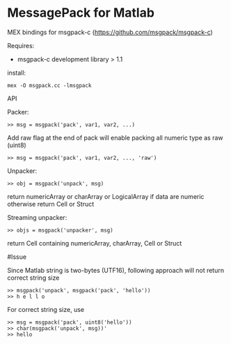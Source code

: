 MessagePack for Matlab 
=============
MEX bindings for msgpack-c (https://github.com/msgpack/msgpack-c)

Requires:
* msgpack-c development library > 1.1

install: 
  
    mex -O msgpack.cc -lmsgpack

API

Packer:

    >> msg = msgpack('pack', var1, var2, ...)

Add raw flag at the end of pack will enable packing all numeric type as raw (uint8)

    >> msg = msgpack('pack', var1, var2, ..., 'raw')

Unpacker:

    >> obj = msgpack('unpack', msg) 
    
return numericArray or charArray or LogicalArray if data are numeric otherwise return Cell or Struct
  
Streaming unpacker:

    >> objs = msgpack('unpacker', msg)
  
return Cell containing numericArray, charArray, Cell or Struct


#Issue

Since Matlab string is two-bytes (UTF16), following approach will not return correct string size

    >> msgpack('unpack', msgpack('pack', 'hello'))
    >> h e l l o

For correct string size, use
  
    >> msg = msgpack('pack', uint8('hello'))
    >> char(msgpack('unpack', msg))'
    >> hello
